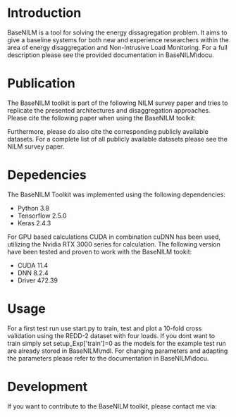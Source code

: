 # Introduction
BaseNILM is a tool for solving the energy dissagregation problem. It aims to give a baseline systems for both new and experience researchers within the area of energy disaggregation and Non-Intrusive Load Monitoring. For a full description please see the provided documentation in BaseNILM\docu.

# Publication
The BaseNILM toolkit is part of the following NILM survey paper and tries to replicate the presented architectures and disaggregation approaches. Please cite the following paper when using the BaseNILM toolkit:

Furthermore, please do also cite the corresponding publicly available datasets. For a complete list of all publicly available datasets please see the NILM survey paper.

# Depedencies
The BaseNILM Toolkit was implemented using the following dependencies:
- Python 3.8
- Tensorflow 2.5.0
- Keras 2.4.3

For GPU based calculations CUDA in combination cuDNN has been used, utilizing the Nvidia RTX 3000 series for calculation. The following version have been tested and proven to work with the BaseNILM tookit:
- CUDA 11.4
- DNN 8.2.4
- Driver 472.39

# Usage
For a first test run use start.py to train, test and plot a 10-fold cross validation using the REDD-2 dataset with four loads. If you dont want to train simply set setup_Exp['train']=0 as the models for the example test run are already stored in BaseNILM\mdl. For changing parameters and adapting the parameters please refer to the documentation in BaseNILM\docu.

# Development
If you want to contribute to the BaseNILM toolkit, please contact me via: 

